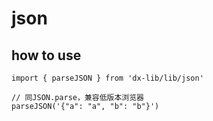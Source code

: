 # json

## how to use

```
import { parseJSON } from 'dx-lib/lib/json'

// 同JSON.parse，兼容低版本浏览器
parseJSON('{"a": "a", "b": "b"}')
```
